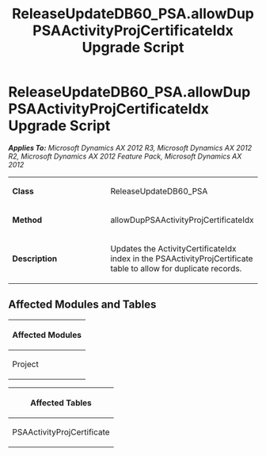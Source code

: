 ﻿---
title: ReleaseUpdateDB60_PSA.allowDupPSAActivityProjCertificateIdx Upgrade Script
TOCTitle: ReleaseUpdateDB60_PSA.allowDupPSAActivityProjCertificateIdx Upgrade Script
ms:assetid: 1641e6f8-4930-8bc2-8197-da55ef865448
ms:mtpsurl: https://msdn.microsoft.com/en-us/library/JJ718552(v=AX.60)
ms:contentKeyID: 49706837
ms.date: 05/18/2015
mtps_version: v=AX.60
---

# ReleaseUpdateDB60\_PSA.allowDupPSAActivityProjCertificateIdx Upgrade Script 


_**Applies To:** Microsoft Dynamics AX 2012 R3, Microsoft Dynamics AX 2012 R2, Microsoft Dynamics AX 2012 Feature Pack, Microsoft Dynamics AX 2012_

<table>
<colgroup>
<col style="width: 50%" />
<col style="width: 50%" />
</colgroup>
<tbody>
<tr class="odd">
<td><p><strong>Class</strong></p></td>
<td><p>ReleaseUpdateDB60_PSA</p></td>
</tr>
<tr class="even">
<td><p><strong>Method</strong></p></td>
<td><p>allowDupPSAActivityProjCertificateIdx</p></td>
</tr>
<tr class="odd">
<td><p><strong>Description</strong></p></td>
<td><p>Updates the ActivityCertificateIdx index in the PSAActivityProjCertificate table to allow for duplicate records.</p></td>
</tr>
</tbody>
</table>


## Affected Modules and Tables

<table>
<colgroup>
<col style="width: 100%" />
</colgroup>
<thead>
<tr class="header">
<th><p>Affected Modules</p></th>
</tr>
</thead>
<tbody>
<tr class="odd">
<td><p>Project</p></td>
</tr>
</tbody>
</table>


<table>
<colgroup>
<col style="width: 100%" />
</colgroup>
<thead>
<tr class="header">
<th><p>Affected Tables</p></th>
</tr>
</thead>
<tbody>
<tr class="odd">
<td><p>PSAActivityProjCertificate</p></td>
</tr>
</tbody>
</table>

  


